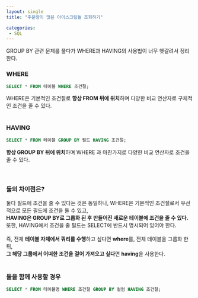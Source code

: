 ```yaml
---
layout: single
title: "주문량이 많은 아이스크림들 조회하기"

categories:
 - SQL
---
```


GROUP BY 관련 문제를 풀다가 WHERE과 HAVING의 사용법이 너무 헷갈려서 정리한다. <br>

### WHERE
```sql
SELECT * FROM 테이블 WHERE 조건절;
```
WHERE은 기본적인 조건절로 **항상 FROM 뒤에 위치**하며 다양한 비교 연산자로 구체적인 조건을 줄 수 있다. <br> <br>

### HAVING
```sql
SELECT * FROM 테이블 GROUP BY 필드 HAVING 조건절;
```
**항상 GROUP BY 뒤에 위치**하며 WHERE 과 마찬가지로 다양한 비교 연산자로 조건을 줄 수 있다. <br> <br> <br>

### 둘의 차이점은?
둘다 필드에 조건을 줄 수 있다는 것은 동일하나, WHERE은 기본적인 조건절로서 우선적으로 모든 필드에 조건을 둘 수 있고, <br>
**HAVING은 GROUP BY로 그룹화 된 후 만들어진 새로운 테이블에 조건을 줄 수 있다.** <br>
또한, HAVING에서 조건을 줄 필드는 SELECT에 반드시 명시되어 있어야 한다. <br>
<br>
즉, 전체 **테이블 자체에서 쿼리를 수행**하고 싶다면 **where**를, 전체 테이블을 그룹화 한뒤, <br>
**그 해당 그룹에서 어떠한 조건을 걸어 가져오고 싶다**면 **having**을 사용한다. <br> <br>

### 둘을 함께 사용할 경우
```sql
SELECT * FROM 테이블명 WHERE 조건절 GROUP BY 컬럼 HAVING 조건절;
```

